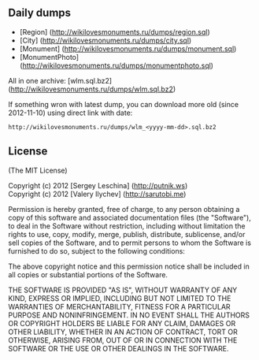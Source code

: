## Daily dumps

* [Region] (http://wikilovesmonuments.ru/dumps/region.sql)
* [City] (http://wikilovesmonuments.ru/dumps/city.sql)
* [Monument] (http://wikilovesmonuments.ru/dumps/monument.sql)
* [MonumentPhoto] (http://wikilovesmonuments.ru/dumps/monumentphoto.sql)

All in one archive:
[wlm.sql.bz2] (http://wikilovesmonuments.ru/dumps/wlm.sql.bz2)

If something wron with latest dump, you can download more old (since
2012-11-10) using direct link with date:

    http://wikilovesmonuments.ru/dumps/wlm_<yyyy-mm-dd>.sql.bz2


## License

(The MIT License)

Copyright (c) 2012 [Sergey Leschina] (http://putnik.ws)  
Copyright (c) 2012 [Valery Ilychev] (http://sarutobi.me)

Permission is hereby granted, free of charge, to any person obtaining a copy
of this software and associated documentation files (the "Software"), to deal
in the Software without restriction, including without limitation the rights
to use, copy, modify, merge, publish, distribute, sublicense, and/or sell
copies of the Software, and to permit persons to whom the Software is
furnished to do so, subject to the following conditions:

The above copyright notice and this permission notice shall be included in
all copies or substantial portions of the Software.

THE SOFTWARE IS PROVIDED "AS IS", WITHOUT WARRANTY OF ANY KIND, EXPRESS OR
IMPLIED, INCLUDING BUT NOT LIMITED TO THE WARRANTIES OF MERCHANTABILITY,
FITNESS FOR A PARTICULAR PURPOSE AND NONINFRINGEMENT. IN NO EVENT SHALL THE
AUTHORS OR COPYRIGHT HOLDERS BE LIABLE FOR ANY CLAIM, DAMAGES OR OTHER
LIABILITY, WHETHER IN AN ACTION OF CONTRACT, TORT OR OTHERWISE, ARISING
FROM, OUT OF OR IN CONNECTION WITH THE SOFTWARE OR THE USE OR OTHER DEALINGS
IN THE SOFTWARE.
